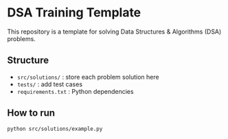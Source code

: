 # DSA Training Template

This repository is a template for solving Data Structures & Algorithms (DSA) problems.

## Structure
- `src/solutions/` : store each problem solution here
- `tests/` : add test cases
- `requirements.txt` : Python dependencies

## How to run
```bash
python src/solutions/example.py

